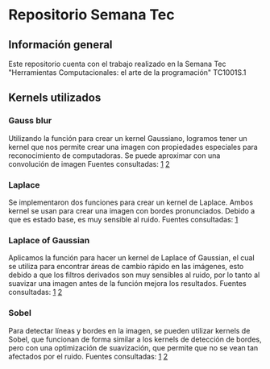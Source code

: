 # Repositorio Semana Tec

## Información general 

Este repositorio cuenta con el trabajo realizado en la Semana Tec "Herramientas Computacionales: el arte de la programación" TC1001S.1 

## Kernels utilizados 

### Gauss blur
Utilizando la función para crear un kernel Gaussiano, logramos tener un kernel que nos permite crear una imagen con propiedades especiales para reconocimiento de computadoras. Se puede aproximar con una convolución de imagen
Fuentes consultadas: [1](https://aishack.in/tutorials/image-convolution-examples/) [2](https://stackoverflow.com/questions/29731726/how-to-calculate-a-gaussian-kernel-matrix-efficiently-in-numpy)
### Laplace
Se implementaron dos funciones para crear un kernel de Laplace. Ambos kernel se usan para crear una imagen con bordes pronunciados. Debido a que es estado base, es muy sensible al ruido.
Fuentes consultadas: [1](https://aishack.in/tutorials/image-convolution-examples/) 
### Laplace of Gaussian
Aplicamos la función para hacer un kernel de Laplace of Gaussian, el cual se utiliza para encontrar áreas de cambio rápido en las imágenes, esto debido a que los filtros derivados son muy sensibles al ruido, por lo tanto al suavizar una imagen antes de la función mejora los resultados.
Fuentes consultadas: [1](https://aishack.in/tutorials/image-convolution-examples/) [2](https://homepages.inf.ed.ac.uk/rbf/HIPR2/log.htm)
### Sobel
Para detectar líneas y bordes en la imagen, se pueden utilizar kernels de Sobel, que funcionan de forma similar a los kernels de detección de bordes, pero con una optimización de suavización, que permite que no se vean tan afectados por el ruido.
Fuentes consultadas: [1](https://aishack.in/tutorials/image-convolution-examples/) [2](https://setosa.io/ev/image-kernels/)
